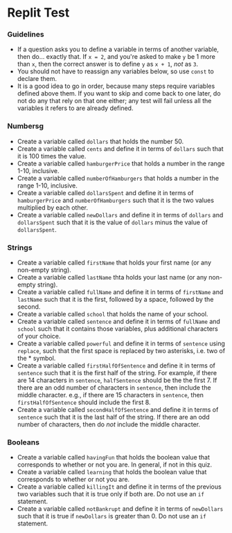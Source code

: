 # Replit Test

### Guidelines

* If a question asks you to define a variable in terms of another variable, then do... exactly that. If `x = 2`, and you're asked to make `y` be 1 more than `x`, then the correct answer is to define `y` as `x + 1`, _not_ as `3`.
* You should not have to reassign any variables below, so use `const` to declare them.
* It is a good idea to go in order, because many steps require variables defined above them. If you want to skip and come back to one later, do not do any that rely on that one either; any test will fail unless all the variables it refers to are already defined.


### Numbersg

* Create a variable called `dollars` that holds the number 50.
* Create a variable called `cents` and define it in terms of `dollars` such that it is 100 times the value.
* Create a variable called `hamburgerPrice` that holds a number in the range 1-10, inclusive.
* Create a variable called `numberOfHamburgers` that holds a number in the range 1-10, inclusive.
* Create a variable called `dollarsSpent` and define it in terms of `hamburgerPrice` and `numberOfHamburgers` such that it is the two values multiplied by each other.
* Create a variable called `newDollars` and define it in terms of `dollars` and `dollarsSpent` such that it is the value of `dollars` minus the value of `dollarsSpent`.


### Strings

* Create a variable called `firstName` that holds your first name (or any non-empty string).
* Create a variable called `lastName` thta holds your last name (or any non-empty string).
* Create a variable called `fullName` and define it in terms of `firstName` and `lastName` such that it is the first, followed by a space, followed by the second.
* Create a variable called `school` that holds the name of your school.
* Create a variable called `sentence` and define it in terms of `fullName` and `school` such that it contains those variables, plus additional characters of your choice.
* Create a variable called `powerful` and define it in terms of `sentence` using `replace`, such that the first space is replaced by two asterisks, i.e. two of the * symbol.
* Create a variable called `firstHalfOfSentence` and define it in terms of `sentence` such that it is the first half of the string. For example, if there are 14 characters in `sentence`, `halfSentence` should be the the first 7. If there are an odd number of characters in `sentence`, then include the middle character. e.g., if there are 15 characters in `sentence`, then `firstHalfOfSentence` should include the first 8.
* Create a variable called `secondHalfOfSentence` and define it in terms of `sentence` such that it is the last half of the string. If there are an odd number of characters, then do _not_ include the middle character.


### Booleans

* Create a variable called `havingFun` that holds the boolean value that corresponds to whether or not you are. In general, if not in this quiz.
* Create a variable called `learning` that holds the boolean value that corresponds to whether or not you are.
* Create a variable called `killingIt` and define it in terms of the previous two variables such that it is true only if both are. Do not use an `if` statement.
* Create a variable called `notBankrupt` and define it in terms of `newDollars` such that it is true if `newDollars` is greater than 0. Do not use an `if` statement.
